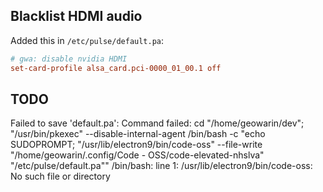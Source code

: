 

## Blacklist HDMI audio

Added this in `/etc/pulse/default.pa`:


```conf
# gwa: disable nvidia HDMI
set-card-profile alsa_card.pci-0000_01_00.1 off
```



## TODO

Failed to save 'default.pa': 
Command failed: cd "/home/geowarin/dev"; "/usr/bin/pkexec" 
--disable-internal-agent /bin/bash -c "echo SUDOPROMPT; 
\"/usr/lib/electron9/bin/code-oss\" --file-write 
\"/home/geowarin/.config/Code - OSS/code-elevated-nhslva\" 
\"/etc/pulse/default.pa\"" /bin/bash:
 line 1: /usr/lib/electron9/bin/code-oss: No such file or directory